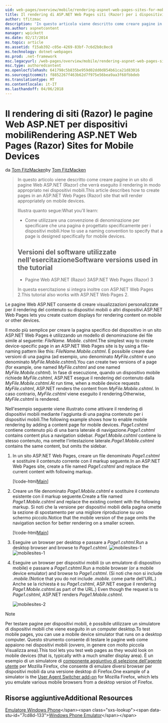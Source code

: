 ```yaml
---
uid: web-pages/overview/mobile/rendering-aspnet-web-pages-sites-for-mobile-devices
title: Il rendering di ASP.NET Web Pages siti (Razor) per i dispositivi mobili | Documenti Microsoft
author: tfitzmac
description: 'In questo articolo viene descritto come creare pagine in un sito di pagine Web ASP.NET (Razor) che verrà eseguito il rendering in modo appropriato nei dispositivi mobili. Si apprenderà: come è...'
ms.author: aspnetcontent
manager: wpickett
ms.date: 02/17/2014
ms.topic: article
ms.assetid: f15ab392-c05e-4269-83bf-7c6d2b8c8ec8
ms.technology: dotnet-webpages
ms.prod: .net-framework
msc.legacyurl: /web-pages/overview/mobile/rendering-aspnet-web-pages-sites-for-mobile-devices
msc.type: authoredcontent
ms.openlocfilehash: 641798c5b835be959d02dd0d854b61ca21d83016
ms.sourcegitcommit: f8852267f463b62d7f975e56bea9aa3f68fbbdeb
ms.translationtype: MT
ms.contentlocale: it-IT
ms.lasthandoff: 04/06/2018
---
```

<a name="rendering-aspnet-web-pages-razor-sites-for-mobile-devices"></a><span data-ttu-id="7cd8d-104">Il rendering di siti (Razor) le pagine Web ASP.NET per dispositivi mobili</span><span class="sxs-lookup"><span data-stu-id="7cd8d-104">Rendering ASP.NET Web Pages (Razor) Sites for Mobile Devices</span></span>
====================
<span data-ttu-id="7cd8d-105">da [Tom FitzMacken](https://github.com/tfitzmac)</span><span class="sxs-lookup"><span data-stu-id="7cd8d-105">by [Tom FitzMacken](https://github.com/tfitzmac)</span></span>

> <span data-ttu-id="7cd8d-106">In questo articolo viene descritto come creare pagine in un sito di pagine Web ASP.NET (Razor) che verrà eseguito il rendering in modo appropriato nei dispositivi mobili.</span><span class="sxs-lookup"><span data-stu-id="7cd8d-106">This article describes how to create pages in an ASP.NET Web Pages (Razor) site that will render appropriately on mobile devices.</span></span>
> 
> <span data-ttu-id="7cd8d-107">Illustra quanto segue:</span><span class="sxs-lookup"><span data-stu-id="7cd8d-107">What you'll learn:</span></span>
> 
> - <span data-ttu-id="7cd8d-108">Come utilizzare una convenzione di denominazione per specificare che una pagina è progettato specificamente per i dispositivi mobili.</span><span class="sxs-lookup"><span data-stu-id="7cd8d-108">How to use a naming convention to specify that a page is designed specifically for mobile devices.</span></span>
>   
> 
> ## <a name="software-versions-used-in-the-tutorial"></a><span data-ttu-id="7cd8d-109">Versioni del software utilizzate nell'esercitazione</span><span class="sxs-lookup"><span data-stu-id="7cd8d-109">Software versions used in the tutorial</span></span>
> 
> 
> - <span data-ttu-id="7cd8d-110">Pagine Web ASP.NET (Razor) 3</span><span class="sxs-lookup"><span data-stu-id="7cd8d-110">ASP.NET Web Pages (Razor) 3</span></span>
>   
> 
> <span data-ttu-id="7cd8d-111">In questa esercitazione si integra inoltre con ASP.NET Web Pages 2.</span><span class="sxs-lookup"><span data-stu-id="7cd8d-111">This tutorial also works with ASP.NET Web Pages 2.</span></span>


<span data-ttu-id="7cd8d-112">Le pagine Web ASP.NET consente di creare visualizzazioni personalizzate per il rendering del contenuto su dispositivi mobili o altri dispositivi.</span><span class="sxs-lookup"><span data-stu-id="7cd8d-112">ASP.NET Web Pages lets you create custom displays for rendering content on mobile or other devices.</span></span>

<span data-ttu-id="7cd8d-113">Il modo più semplice per creare la pagina specifico del dispositivo in un sito ASP.NET Web Pages è utilizzando un modello di denominazione dei file simile al seguente: <em>FileName.</em> <em>Mobile</em><em>. cshtml</em>.</span><span class="sxs-lookup"><span data-stu-id="7cd8d-113">The simplest way to create device-specific page in an ASP.NET Web Pages site is by using a file-naming pattern like this: <em>FileName.</em><em>Mobile</em><em>.cshtml</em>.</span></span> <span data-ttu-id="7cd8d-114">È possibile creare due versioni di una pagina (ad esempio, uno denominato <em>MyFile.cshtml</em> e uno denominato <em>MyFile.Mobile.cshtml</em>).</span><span class="sxs-lookup"><span data-stu-id="7cd8d-114">You can create two versions of a page (for example, one named <em>MyFile.cshtml</em> and one named <em>MyFile.Mobile.cshtml</em>).</span></span> <span data-ttu-id="7cd8d-115">In fase di esecuzione, quando un dispositivo mobile richiede <em>MyFile.cshtml</em>, ASP.NET esegue il rendering del contenuto dalla <em>MyFile.Mobile.cshtml</em>.</span><span class="sxs-lookup"><span data-stu-id="7cd8d-115">At run time, when a mobile device requests <em>MyFile.cshtml</em>, ASP.NET renders the content from <em>MyFile.Mobile.cshtml</em>.</span></span> <span data-ttu-id="7cd8d-116">In caso contrario, <em>MyFile.cshtml</em> viene eseguito il rendering.</span><span class="sxs-lookup"><span data-stu-id="7cd8d-116">Otherwise, <em>MyFile.cshtml</em> is rendered.</span></span>

<span data-ttu-id="7cd8d-117">Nell'esempio seguente viene illustrato come attivare il rendering di dispositivi mobili mediante l'aggiunta di una pagina contenuto per i dispositivi mobili.</span><span class="sxs-lookup"><span data-stu-id="7cd8d-117">The following example shows how to enable mobile rendering by adding a content page for mobile devices.</span></span> <span data-ttu-id="7cd8d-118">*Page1.cshtml* contiene contenuto più di una barra laterale di navigazione.</span><span class="sxs-lookup"><span data-stu-id="7cd8d-118">*Page1.cshtml* contains content plus a navigation sidebar.</span></span> <span data-ttu-id="7cd8d-119">*Page1.Mobile.cshtml* contiene lo stesso contenuto, ma omette l'intestazione laterale.</span><span class="sxs-lookup"><span data-stu-id="7cd8d-119">*Page1.Mobile.cshtml* contains the same content, but omits the sidebar.</span></span>

1. <span data-ttu-id="7cd8d-120">In un sito ASP.NET Web Pages, creare un file denominato *Page1.cshtml* e sostituire il contenuto corrente con il markup seguente.</span><span class="sxs-lookup"><span data-stu-id="7cd8d-120">In an ASP.NET Web Pages site, create a file named *Page1.cshtml* and replace the current content with following markup.</span></span>

    [!code-html[Main](rendering-aspnet-web-pages-sites-for-mobile-devices/samples/sample1.html)]
2. <span data-ttu-id="7cd8d-121">Creare un file denominato *Page1.Mobile.cshtml* e sostituire il contenuto esistente con il markup seguente.</span><span class="sxs-lookup"><span data-stu-id="7cd8d-121">Create a file named *Page1.Mobile.cshtml* and replace the existing content with the following markup.</span></span> <span data-ttu-id="7cd8d-122">Si noti che la versione per dispositivi mobili della pagina omette la sezione di spostamento per una migliore riproduzione su uno schermo piccolo.</span><span class="sxs-lookup"><span data-stu-id="7cd8d-122">Notice that the mobile version of the page omits the navigation section for better rendering on a smaller screen.</span></span>

    [!code-html[Main](rendering-aspnet-web-pages-sites-for-mobile-devices/samples/sample2.html)]
3. <span data-ttu-id="7cd8d-123">Eseguire un browser per desktop e passare a *Page1.cshtml*.</span><span class="sxs-lookup"><span data-stu-id="7cd8d-123">Run a desktop browser and browse to *Page1.cshtml*.</span></span> <span data-ttu-id="7cd8d-124">![mobilesites-1](rendering-aspnet-web-pages-sites-for-mobile-devices/_static/image1.png)</span><span class="sxs-lookup"><span data-stu-id="7cd8d-124">![mobilesites-1](rendering-aspnet-web-pages-sites-for-mobile-devices/_static/image1.png)</span></span>
4. <span data-ttu-id="7cd8d-125">Eseguire un browser per dispositivi mobili (o un emulatore di dispositivo mobile) e passare a *Page1.cshtml*.</span><span class="sxs-lookup"><span data-stu-id="7cd8d-125">Run a mobile browser (or a mobile device emulator) and browse to *Page1.cshtml*.</span></span> <span data-ttu-id="7cd8d-126">(Si noti che non si include *.mobile.*</span><span class="sxs-lookup"><span data-stu-id="7cd8d-126">(Notice that you do not include *.mobile.*</span></span> <span data-ttu-id="7cd8d-127">come parte dell'URL.) Anche se la richiesta è su *Page1.cshtml*, ASP.NET esegue il rendering *Page1.Mobile.cshtml*.</span><span class="sxs-lookup"><span data-stu-id="7cd8d-127">as part of the URL.) Even though the request is to *Page1.cshtml*, ASP.NET renders *Page1.Mobile.cshtml*.</span></span>

    ![mobilesites-2](rendering-aspnet-web-pages-sites-for-mobile-devices/_static/image2.png)

> [!NOTE]
> <span data-ttu-id="7cd8d-129">Per testare pagine per dispositivi mobili, è possibile utilizzare un simulatore di dispositivi mobili che viene eseguito in un computer desktop.</span><span class="sxs-lookup"><span data-stu-id="7cd8d-129">To test mobile pages, you can use a mobile device simulator that runs on a desktop computer.</span></span> <span data-ttu-id="7cd8d-130">Questo strumento consente di testare le pagine web come appaiono nei dispositivi mobili (ovvero, in genere con molto piccola Visualizza area).</span><span class="sxs-lookup"><span data-stu-id="7cd8d-130">This tool lets you test web pages as they would look on mobile devices (that is, typically with a much smaller display area).</span></span> <span data-ttu-id="7cd8d-131">È un esempio di un simulatore di [componente aggiuntivo di selezione dell'agente utente](http://addons.mozilla.org/firefox/addon/user-agent-switcher/) per Mozilla Firefox, che consente di emulare diversi browser per dispositivi mobili da una versione desktop di Firefox.</span><span class="sxs-lookup"><span data-stu-id="7cd8d-131">One example of a simulator is the [User Agent Switcher add-on](http://addons.mozilla.org/firefox/addon/user-agent-switcher/) for Mozilla Firefox, which lets you emulate various mobile browsers from a desktop version of Firefox.</span></span>


<a id="Additional_Resources"></a>
## <a name="additional-resources"></a><span data-ttu-id="7cd8d-132">Risorse aggiuntive</span><span class="sxs-lookup"><span data-stu-id="7cd8d-132">Additional Resources</span></span>


<span data-ttu-id="7cd8d-133">[Emulatore Windows Phone](https://msdn.microsoft.com/library/ff402563(v=VS.92).aspx)</span><span class="sxs-lookup"><span data-stu-id="7cd8d-133">[Windows Phone Emulator](https://msdn.microsoft.com/library/ff402563(v=VS.92).aspx)</span></span>
